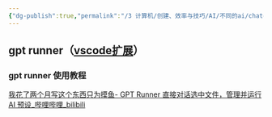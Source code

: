 ```yaml
---
{"dg-publish":true,"permalink":"/3 计算机/创建、效率与技巧/AI/不同的ai/chatgpt/chatgpt与文件对话插件/","title":"chatgpt与文件对话插件"}
---
```



## gpt runner（[vscode扩展](../../../编程工具/vscode/vscode扩展.md)）
### gpt runner 使用教程
[我花了两个月写这个东西只为摸鱼- GPT Runner 直接对话选中文件，管理并运行 AI 预设\_哔哩哔哩\_bilibili](https://www.bilibili.com/video/BV1fu41157JT/?spm_id_from=333.337.search-card.all.click)